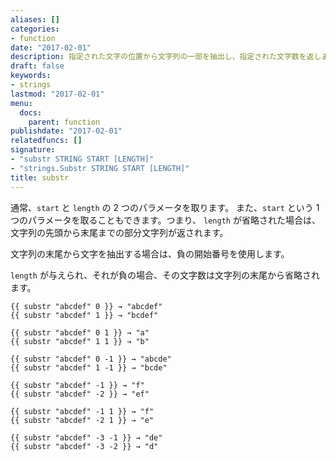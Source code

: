 ```yaml
---
aliases: []
categories:
- function
date: "2017-02-01"
description: 指定された文字の位置から文字列の一部を抽出し、指定された文字数を返します。
draft: false
keywords:
- strings
lastmod: "2017-02-01"
menu:
  docs:
    parent: function
publishdate: "2017-02-01"
relatedfuncs: []
signature:
- "substr STRING START [LENGTH]"
- "strings.Substr STRING START [LENGTH]"
title: substr
---
```


通常、`start` と `length` の 2 つのパラメータを取ります。 また、`start` という 1 つのパラメータを取ることもできます。つまり、 `length` が省略された場合は、文字列の先頭から末尾までの部分文字列が返されます。

文字列の末尾から文字を抽出する場合は、負の開始番号を使用します。

`length` が与えられ、それが負の場合、その文字数は文字列の末尾から省略されます。

```go-html-template
{{ substr "abcdef" 0 }} → "abcdef"
{{ substr "abcdef" 1 }} → "bcdef"

{{ substr "abcdef" 0 1 }} → "a"
{{ substr "abcdef" 1 1 }} → "b"

{{ substr "abcdef" 0 -1 }} → "abcde"
{{ substr "abcdef" 1 -1 }} → "bcde"

{{ substr "abcdef" -1 }} → "f"
{{ substr "abcdef" -2 }} → "ef"

{{ substr "abcdef" -1 1 }} → "f"
{{ substr "abcdef" -2 1 }} → "e"

{{ substr "abcdef" -3 -1 }} → "de"
{{ substr "abcdef" -3 -2 }} → "d"
```
